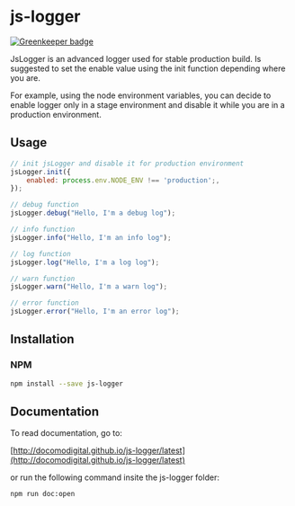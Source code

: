 
# js-logger
[![Greenkeeper badge](https://badges.greenkeeper.io/docomodigital/js-logger.svg)](https://greenkeeper.io/)

JsLogger is an advanced logger used for stable production build. Is suggested to set the enable value using the init function depending where you are.

For example, using the node environment variables, you can decide to enable logger only in a stage environment and disable it while you are in a production environment.

## Usage
```javascript
// init jsLogger and disable it for production environment
jsLogger.init({
	enabled: process.env.NODE_ENV !== 'production';,
});

// debug function
jsLogger.debug("Hello, I'm a debug log");

// info function
jsLogger.info("Hello, I'm an info log");

// log function
jsLogger.log("Hello, I'm a log log");

// warn function
jsLogger.warn("Hello, I'm a warn log");

// error function
jsLogger.error("Hello, I'm an error log");
```

## Installation

### NPM
```bash
npm install --save js-logger
```

## Documentation

To read documentation, go to:

[http://docomodigital.github.io/js-logger/latest](http://docomodigital.github.io/js-logger/latest)

or run the following command insite the js-logger folder: 
```bash
npm run doc:open
```


